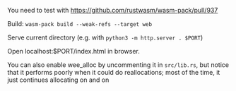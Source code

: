 You need to test with https://github.com/rustwasm/wasm-pack/pull/937

Build: `wasm-pack build --weak-refs --target web`

Serve current directory (e.g. with `python3 -m http.server . $PORT`)

Open localhost:$PORT/index.html in browser.

You can also enable wee_alloc by uncommenting it in `src/lib.rs`, but notice that it performs
poorly when it could do reallocations; most of the time, it just continues allocating on and on
